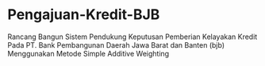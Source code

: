 # Pengajuan-Kredit-BJB
Rancang Bangun Sistem Pendukung Keputusan Pemberian Kelayakan Kredit Pada PT. Bank Pembangunan Daerah Jawa Barat dan Banten (bjb) Menggunakan Metode Simple Additive Weighting
